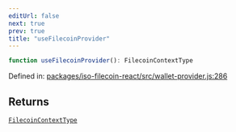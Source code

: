 ```yaml
---
editUrl: false
next: true
prev: true
title: "useFilecoinProvider"
---
```


```ts
function useFilecoinProvider(): FilecoinContextType
```

Defined in: [packages/iso-filecoin-react/src/wallet-provider.js:286](https://github.com/hugomrdias/filecoin/blob/main/packages/iso-filecoin-react/src/wallet-provider.js#L286)

## Returns

[`FilecoinContextType`](/api/iso-filecoin-react/types/type-aliases/filecoincontexttype/)
